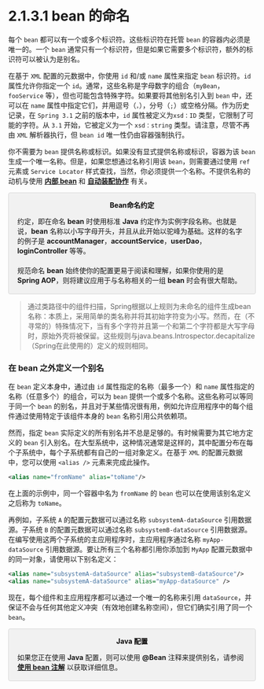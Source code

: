 # 2.1.3.1 bean 的命名

每个 `bean` 都可以有一个或多个标识符。这些标识符在托管 `bean` 的容器内必须是唯一的。一个 `bean` 通常只有一个标识符，但是如果它需要多个标识符，额外的标识符可以被认为是别名。

在基于 `XML` 配置的元数据中，你使用 `id` 和/或 `name` 属性来指定 `bean` 标识符。`id` 属性允许你指定一个 `id`。通常，这些名称是字母数字的组合（`myBean`，`fooService` 等），但也可能包含特殊字符。如果要将其他别名引入到 `bean` 中，还可以在 `name` 属性中指定它们，并用逗号（`，`），分号（`;`）或空格分隔。作为历史记录，在 `Spring 3.1` 之前的版本中，`id` 属性被定义为`xsd：ID` 类型，它限制了可能的字符。从 `3.1` 开始，它被定义为一个 `xsd：string` 类型。请注意，尽管不再由 `XML` 解析器执行，但 `bean id` 唯一性仍由容器强制执行。

你不需要为 `bean` 提供名称或标识。如果没有显式提供名称或标识，容器为该 `bean` 生成一个唯一名称。但是，如果您想通过名称引用该 `bean`，则需要通过使用 `ref` 元素或 `Service Locator` 样式查找，当然，你必须提供一个名称。不提供名称的动机与使用 **[内部 bean]()** 和 **[自动装配协作]()** 有关。

<div style="border: solid 1px #d7d7d7; padding: 1.25em; background: #f1f1f1; border-radius: 4px;">
<div>
<div style="color: #0b0a0a; text-align: center; line-height: 1.1; height: 30px;"><b>Bean命名约定</b></div>
<div>
约定，即在命名 <b>bean</b> 时使用标准 <b>Java</b> 约定作为实例字段名称。也就是说，<b>bean</b> 名称以小写字母开头，并且从此开始以驼峰为基础。这样的名字的例子是 <b>accountManager</b>，<b>accountService</b>，<b>userDao</b>，<b>loginController</b> 等等。
</div>
<div style="margin-top: 20px;">
规范命名 <b>bean</b> 始终使你的配置更易于阅读和理解，如果你使用的是 <b>Spring AOP</b>，则将建议应用于与名称相关的一组 <b>bean</b> 时会有很大帮助。
</div>
</div>
</div>

> 通过类路径中的组件扫描，Spring根据以上规则为未命名的组件生成bean名称：本质上，采用简单的类名称并将其初始字符变为小写。然而，在（不寻常的）特殊情况下，当有多个字符并且第一个和第二个字符都是大写字母时，原始外壳将被保留。这些规则与java.beans.Introspector.decapitalize（Spring在此使用的）定义的规则相同。

### 在 bean 之外定义一个别名

在 `bean` 定义本身中，通过由 `id` 属性指定的名称（最多一个）和 `name` 属性指定的名称（任意多个）的组合，可以为 `bean` 提供一个或多个名称。这些名称可以等同于同一个 `bean` 的别名，并且对于某些情况很有用，例如允许应用程序中的每个组件通过使用特定于该组件本身的 `bean` 名称引用公共依赖项。

然而，指定 `bean` 实际定义的所有别名并不总是足够的。有时候需要为其它地方定义的 `bean` 引入别名。在大型系统中，这种情况通常是这样的，其中配置分布在每个子系统中，每个子系统都有自己的一组对象定义。在基于 `XML` 的配置元数据中，您可以使用 `<alias />` 元素来完成此操作。

``` xml
<alias name="fromName" alias="toName"/>
```

在上面的示例中，同一个容器中名为 `fromName` 的 `bean` 也可以在使用该别名定义之后称为 `toName`。

再例如，子系统 `A` 的配置元数据可以通过名称 `subsystemA-dataSource` 引用数据源。子系统 `B` 的配置元数据可以通过名称 `subsystemB-dataSource` 引用数据源。在编写使用这两个子系统的主应用程序时，主应用程序通过名称 `myApp-dataSource` 引用数据源。要让所有三个名称都引用你添加到 `MyApp` 配置元数据中的同一对象，请使用以下别名定义：

``` xml
<alias name="subsystemA-dataSource" alias="subsystemB-dataSource"/>
<alias name="subsystemA-dataSource" alias="myApp-dataSource" />
```

现在，每个组件和主应用程序都可以通过一个唯一的名称来引用 `dataSource`，并保证不会与任何其他定义冲突（有效地创建名称空间），但它们确实引用了同一个 `bean`。

<div style="border: solid 1px #d7d7d7; padding: 1.25em; background: #f1f1f1; border-radius: 4px;">
<div>
<div style="color: #0b0a0a; text-align: center; line-height: 1.1; height: 30px;"><b>Java 配置</b></div>
<div>
如果您正在使用 <b>Java</b> 配置，则可以使用 <b>@Bean</b> 注释来提供别名，请参阅 <a href="#"><b>使用 bean 注解</b></a> 以获取详细信息。
</div>
</div>
</div>